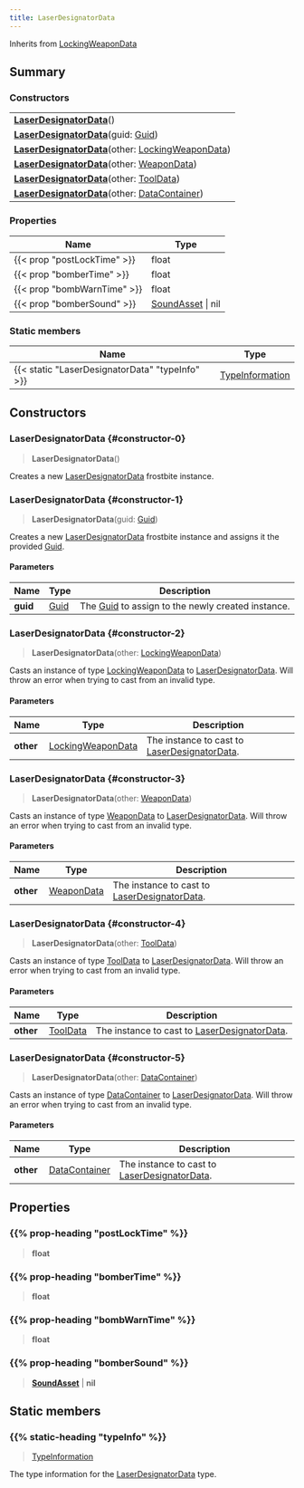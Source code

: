```yaml
---
title: LaserDesignatorData
---
```


Inherits from 
[LockingWeaponData](/vext/ref/fb/lockingweapondata)

## Summary
### Constructors
| |
| ----------- |
| **[LaserDesignatorData](#constructor-0)**() |
| **[LaserDesignatorData](#constructor-1)**(guid: [Guid](/vext/ref/shared/class/guid)) |
| **[LaserDesignatorData](#constructor-2)**(other: [LockingWeaponData](/vext/ref/fb/lockingweapondata)) |
| **[LaserDesignatorData](#constructor-3)**(other: [WeaponData](/vext/ref/fb/weapondata)) |
| **[LaserDesignatorData](#constructor-4)**(other: [ToolData](/vext/ref/fb/tooldata)) |
| **[LaserDesignatorData](#constructor-5)**(other: [DataContainer](/vext/ref/shared/class/datacontainer)) |

### Properties
| Name | Type |
| ---- | ---- |
| {{< prop "postLockTime" >}} | float |
| {{< prop "bomberTime" >}} | float |
| {{< prop "bombWarnTime" >}} | float |
| {{< prop "bomberSound" >}} | [SoundAsset](/vext/ref/fb/soundasset) \| nil |

### Static members
| Name | Type |
| ---- | ---- |
| {{< static "LaserDesignatorData" "typeInfo" >}} | [TypeInformation](/vext/ref/shared/class/typeinformation) |

## Constructors
### LaserDesignatorData {#constructor-0}
> **LaserDesignatorData**()

Creates a new [LaserDesignatorData](/vext/ref/fb/laserdesignatordata) frostbite instance.

### LaserDesignatorData {#constructor-1}
> **LaserDesignatorData**(guid: [Guid](/vext/ref/shared/class/guid))

Creates a new [LaserDesignatorData](/vext/ref/fb/laserdesignatordata) frostbite instance and assigns it the provided [Guid](/vext/ref/shared/class/guid).

#### Parameters
| Name | Type | Description |
| ---- | ---- | ----------- |
| **guid** | [Guid](/vext/ref/shared/class/guid) | The [Guid](/vext/ref/shared/class/guid) to assign to the newly created instance. |

### LaserDesignatorData {#constructor-2}
> **LaserDesignatorData**(other: [LockingWeaponData](/vext/ref/fb/lockingweapondata))

Casts an instance of type [LockingWeaponData](/vext/ref/fb/lockingweapondata) to [LaserDesignatorData](/vext/ref/fb/laserdesignatordata). Will throw an error when trying to cast from an invalid type.

#### Parameters
| Name | Type | Description |
| ---- | ---- | ----------- |
| **other** | [LockingWeaponData](/vext/ref/fb/lockingweapondata) | The instance to cast to [LaserDesignatorData](/vext/ref/fb/laserdesignatordata). |

### LaserDesignatorData {#constructor-3}
> **LaserDesignatorData**(other: [WeaponData](/vext/ref/fb/weapondata))

Casts an instance of type [WeaponData](/vext/ref/fb/weapondata) to [LaserDesignatorData](/vext/ref/fb/laserdesignatordata). Will throw an error when trying to cast from an invalid type.

#### Parameters
| Name | Type | Description |
| ---- | ---- | ----------- |
| **other** | [WeaponData](/vext/ref/fb/weapondata) | The instance to cast to [LaserDesignatorData](/vext/ref/fb/laserdesignatordata). |

### LaserDesignatorData {#constructor-4}
> **LaserDesignatorData**(other: [ToolData](/vext/ref/fb/tooldata))

Casts an instance of type [ToolData](/vext/ref/fb/tooldata) to [LaserDesignatorData](/vext/ref/fb/laserdesignatordata). Will throw an error when trying to cast from an invalid type.

#### Parameters
| Name | Type | Description |
| ---- | ---- | ----------- |
| **other** | [ToolData](/vext/ref/fb/tooldata) | The instance to cast to [LaserDesignatorData](/vext/ref/fb/laserdesignatordata). |

### LaserDesignatorData {#constructor-5}
> **LaserDesignatorData**(other: [DataContainer](/vext/ref/shared/class/datacontainer))

Casts an instance of type [DataContainer](/vext/ref/shared/class/datacontainer) to [LaserDesignatorData](/vext/ref/fb/laserdesignatordata). Will throw an error when trying to cast from an invalid type.

#### Parameters
| Name | Type | Description |
| ---- | ---- | ----------- |
| **other** | [DataContainer](/vext/ref/shared/class/datacontainer) | The instance to cast to [LaserDesignatorData](/vext/ref/fb/laserdesignatordata). |

## Properties
### {{% prop-heading "postLockTime" %}}
> **float**

### {{% prop-heading "bomberTime" %}}
> **float**

### {{% prop-heading "bombWarnTime" %}}
> **float**

### {{% prop-heading "bomberSound" %}}
> **[SoundAsset](/vext/ref/fb/soundasset)** | **nil**

## Static members
### {{% static-heading "typeInfo" %}}
> [TypeInformation](/vext/ref/shared/class/typeinformation)

The type information for the [LaserDesignatorData](/vext/ref/fb/laserdesignatordata) type.

